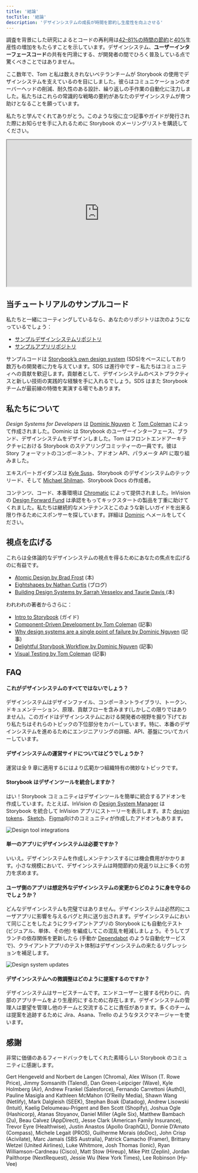 ```yaml
---
title: '結論'
tocTitle: '結論'
description: 'デザインシステムの成長が時間を節約し生産性を向上させる'
---
```


調査を背景にした研究によるとコードの再利用は[42–81%の時間の節約](https://www.researchgate.net/publication/3188437_Evaluating_Software_Reuse_Alternatives_A_Model_and_Its_Application_to_an_Industrial_Case_Study?ev=publicSearchHeader&_sg=g8WraNGZNGPw0R-1-jGpy0XwUDeAr3qb472J6lhisyQ3l24pSmndO6anMdX2L3HdWHifsczPegR9wjA)と[40%](http://www.cin.ufpe.br/~in1045/papers/art03.pdf)生産性の増加をもたらすことを示しています。デザインシステム、**ユーザーインターフェースコード**の共有を円滑にする、が開発者の間でひろく普及している点で驚くべきことではありません。

ここ数年で、Tom と私は数えきれないベテランチームが Storybook の使用でデザインシステムを支えているのを目にしました。彼らはコミュニケーションのオーバーヘッドの削減、耐久性のある設計、繰り返しの手作業の自動化に注力しました。私たちはこれらの常識的な戦略の要約があなたのデザインシステムが育つ助けとなることを願っています。

私たちと学んでくれてありがとう。このような役に立つ記事やガイドが発行された際にお知らせを手に入れるために Storybook のメーリングリストを購読してください。

<iframe style="height:400px;width:100%;max-width:800px;margin:0px auto;" src="https://upscri.be/d42fc0?as_embed"></iframe>

## 当チュートリアルのサンプルコード

私たちと一緒にコーティングしているなら、あなたのリポジトリは次のようになっているでしょう：

- [サンプルデザインシステムリポジトリ](https://github.com/chromaui/learnstorybook-design-system)
- [サンプルアプリリポジトリ](https://github.com/chromaui/learnstorybook-design-system-example-app)

サンプルコードは [Storybook’s own design system](https://github.com/storybookjs/design-system) (SDS)をベースにしており数万もの開発者に力を与えています。SDS は進行中です – 私たちはコミュニティへの貢献を歓迎します。貢献者として、デザインシステムのベストプラクティスと新しい技術の実践的な経験を手に入れるでしょう。SDS はまた Storybook チームが最前線の特徴を実演する場でもあります。

## 私たちについて

_Design Systems for Developers_ は [Dominic Nguyen](https://twitter.com/domyen) と [Tom Coleman](https://twitter.com/tmeasday) によって作成されました。Dominic は Storybook のユーザーインターフェース、ブランド、デザインシステムをデザインしました。Tom はフロントエンドアーキテクチャにおける Storybook のステアリングコミッティーの一員です。彼は Story フォーマットのコンポーネント、アドオン API、パラメータ API に取り組みました。

エキスパートガイダンスは [Kyle Suss](https://github.com/kylesuss)、Storybook のデザインシステムのテックリード、そして [Michael Shilman](https://twitter.com/mshilman)、Storybook Docs の作成者。

コンテンツ、コード、本番環境は [Chromatic](https://www.chromatic.com/) によって提供されました。InVision の [Design Forward Fund](https://www.invisionapp.com/design-forward-fund) は承認をもってキックスタートの製品を丁重に助けてくれました。私たちは継続的なメンテナンスとこのような新しいガイドを出来る限り作るためにスポンサーを探しています。詳細は [Dominic](mailto:dom@chromatic.com) へメールをしてください。

## 視点を広げる

これらは全体論的なデザインシステムの視点を得るためにあなたの焦点を広げるのに有益です。

- [Atomic Design by Brad Frost](http://atomicdesign.bradfrost.com/) (本)
- [Eightshapes by Nathan Curtis](https://medium.com/eightshapes-llc/tagged/design-systems) (ブログ)
- [Building Design Systems by Sarrah Vesselov and Taurie Davis ](https://www.amazon.com/Building-Design-Systems-Experiences-Language/dp/148424513X) (本)

われわれの著者からさらに：

- [Intro to Storybook](http://learnstorybook.com/intro-to-storybook) (ガイド)
- [Component-Driven Development by Tom Coleman](https://www.componentdriven.org/) (記事)
- [Why design systems are a single point of failure by Dominic Nguyen](https://www.chromatic.com/blog/why-design-systems-are-a-single-point-of-failure) (記事)
- [Delightful Storybook Workflow by Dominic Nguyen](https://www.chromatic.com/blog/the-delightful-storybook-workflow) (記事)
- [Visual Testing by Tom Coleman](https://www.chromatic.com/blog/visual-testing-the-pragmatic-way-to-test-uis/) (記事)

## FAQ

#### これがデザインシステムのすべてではないでしょう？

デザインシステムはデザインファイル、コンポーネントライブラリ、トークン、ドキュメンテーション、原理、貢献フローを含みます(しかしこの限りではありません)。このガイドはデザインシステムにおける開発者の視野を掘り下げており私たちはそれらのトピックの下位部分をカバーしています。特に、本番のデザインシステムを進めるためにエンジニアリングの詳細、API、基盤についてカバーしています。

#### デザインシステムの運営サイドについてはどうでしょうか？

運営は全 9 章に適用するにはより広範かつ組織特有の微妙なトピックです。

#### Storybook はデザインツールを統合しますか？

はい！Storybook コミュニティはデザインツールを簡単に統合するアドオンを作成しています。たとえば、InVision の [Design System Manager](https://www.invisionapp.com/design-system-manager) は Storybook を統合して InVision アプリにストーリーを表示します。また [design tokens](https://github.com/UX-and-I/storybook-design-token)、[Sketch](https://github.com/chrisvxd/story2sketch)、[Figma](https://github.com/pocka/storybook-addon-designs)向けのコミュニティが作成したアドオンもあります。

![Design tool integrations](/design-systems-for-developers/storybook-integrations-design.jpg)

#### 単一のアプリにデザインシステムは必要ですか？

いいえ。デザインシステムを作成しメンテナンスするには機会費用がかかります。小さな規模において、デザインシステムは時間節約の見返り以上に多くの労力を求めます。

#### ユーザ側のアプリは想定外なデザインシステムの変更からどのように身を守るのでしょうか？

どんなデザインシステムも完璧ではありません。デザインシステムは必然的にユーザアプリに影響を与えるバグと共に送り出されます。デザインシステムにおいて同じことをしたようにクライアントアプリの Storybook にも自動化テスト (ビジュアル、単体、その他) を編成してこの混乱を軽減しましょう。そうしてブランチの依存関係を更新したら (手動か [Dependabot](https://dependabot.com/) のような自動化サービスで)、クライアントアプリのテスト体制はデザインシステムの来たるリグレッションを補足します。

![Design system updates](/design-systems-for-developers/design-system-update.png)

#### デザインシステムへの微調整はどのように提案するのですか？

デザインシステムはサービスチームです。エンドユーザーと接する代わりに、内部のアプリチームをより生産的にするために存在します。デザインシステムの管理人は要望を管理し他のチームと交流することに責任があります。多くのチームは提案を追跡するために Jira、Asana、Trello のようなタスクマネージャーを使います。

## 感謝

非常に価値のあるフィードバックをしてくれた素晴らしい Storybook のコミュニティに感謝します。

Gert Hengeveld and Norbert de Langen (Chroma), Alex Wilson (T. Rowe Price), Jimmy Somsanith (Talend), Dan Green-Leipciger (Wave), Kyle Holmberg (Air), Andrew Frankel (Salesforce), Fernando Carrettoni (Auth0), Pauline Masigla and Kathleen McMahon (O’Reilly Media), Shawn Wang (Netlify), Mark Dalgleish (SEEK), Stephan Boak (Datadog), Andrew Lisowski (Intuit), Kaelig Deloumeau-Prigent and Ben Scott (Shopify), Joshua Ogle (Hashicorp), Atanas Stoyanov, Daniel Miller (Agile Six), Matthew Bambach (2u), Beau Calvez (AppDirect), Jesse Clark (American Family Insurance), Trevor Eyre (Healthwise), Justin Anastos (Apollo GraphQL), Donnie D’Amato (Compass), Michele Legait (PROS), Guilherme Morais (doDoc), John Crisp (Acivilate), Marc Jamais (SBS Australia), Patrick Camacho (Framer), Brittany Wetzel (United Airlines), Luke Whitmore, Josh Thomas (Ionic), Ryan Williamson-Cardneau (Cisco), Matt Stow (Hireup), Mike Pitt (Zeplin), Jordan Pailthorpe (NextRequest), Jessie Wu (New York Times), Lee Robinson (Hy-Vee)
